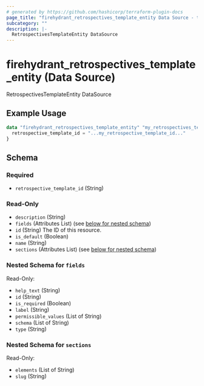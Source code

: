 ```yaml
---
# generated by https://github.com/hashicorp/terraform-plugin-docs
page_title: "firehydrant_retrospectives_template_entity Data Source - terraform-provider-firehydrant"
subcategory: ""
description: |-
  RetrospectivesTemplateEntity DataSource
---
```


# firehydrant_retrospectives_template_entity (Data Source)

RetrospectivesTemplateEntity DataSource

## Example Usage

```terraform
data "firehydrant_retrospectives_template_entity" "my_retrospectives_templateentity" {
  retrospective_template_id = "...my_retrospective_template_id..."
}
```

<!-- schema generated by tfplugindocs -->
## Schema

### Required

- `retrospective_template_id` (String)

### Read-Only

- `description` (String)
- `fields` (Attributes List) (see [below for nested schema](#nestedatt--fields))
- `id` (String) The ID of this resource.
- `is_default` (Boolean)
- `name` (String)
- `sections` (Attributes List) (see [below for nested schema](#nestedatt--sections))

<a id="nestedatt--fields"></a>
### Nested Schema for `fields`

Read-Only:

- `help_text` (String)
- `id` (String)
- `is_required` (Boolean)
- `label` (String)
- `permissible_values` (List of String)
- `schema` (List of String)
- `type` (String)


<a id="nestedatt--sections"></a>
### Nested Schema for `sections`

Read-Only:

- `elements` (List of String)
- `slug` (String)
